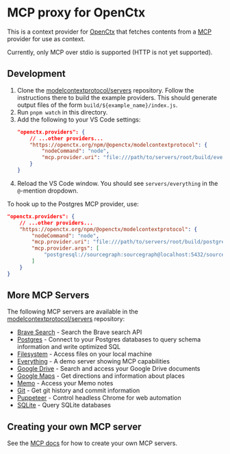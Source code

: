 # MCP proxy for OpenCtx

This is a context provider for [OpenCtx](https://openctx.org) that fetches contents from a [MCP](https://modelcontextprotocol.io) provider for use as context.

Currently, only MCP over stdio is supported (HTTP is not yet supported).

## Development

1. Clone the [modelcontextprotocol/servers](https://github.com/modelcontextprotocol/servers) repository. Follow the instructions there to build the example providers. This should generate output files of the form `build/${example_name}/index.js`.
1. Run `pnpm watch` in this directory.
1. Add the following to your VS Code settings:
    ```json
    "openctx.providers": {
        // ...other providers...
        "https://openctx.org/npm/@openctx/modelcontextprotocol": {
            "nodeCommand": "node",
            "mcp.provider.uri": "file:///path/to/servers/root/build/everything/index.js",
        }
    }
    ```
1. Reload the VS Code window. You should see `servers/everything` in the `@`-mention dropdown.

To hook up to the Postgres MCP provider, use:

```json
"openctx.providers": {
    // ...other providers...
    "https://openctx.org/npm/@openctx/modelcontextprotocol": {
        "nodeCommand": "node",
        "mcp.provider.uri": "file:///path/to/servers/root/build/postgres/index.js",
        "mcp.provider.args": [
            "postgresql://sourcegraph:sourcegraph@localhost:5432/sourcegraph"
        ]
    }
}
```

## More MCP Servers

The following MCP servers are available in the [modelcontextprotocol/servers](https://github.com/modelcontextprotocol/servers) repository:

- [Brave Search](https://github.com/modelcontextprotocol/servers/tree/main/src/brave-search) - Search the Brave search API
- [Postgres](https://github.com/modelcontextprotocol/servers/tree/main/src/postgres) - Connect to your Postgres databases to query schema information and write optimized SQL
- [Filesystem](https://github.com/modelcontextprotocol/servers/tree/main/src/filesystem) - Access files on your local machine
- [Everything](https://github.com/modelcontextprotocol/servers/tree/main/src/everything) - A demo server showing MCP capabilities
- [Google Drive](https://github.com/modelcontextprotocol/servers/tree/main/src/gdrive) - Search and access your Google Drive documents
- [Google Maps](https://github.com/modelcontextprotocol/servers/tree/main/src/google-maps) - Get directions and information about places
- [Memo](https://github.com/modelcontextprotocol/servers/tree/main/src/memo) - Access your Memo notes
- [Git](https://github.com/modelcontextprotocol/servers/tree/main/src/git) - Get git history and commit information
- [Puppeteer](https://github.com/modelcontextprotocol/servers/tree/main/src/puppeteer) - Control headless Chrome for web automation
- [SQLite](https://github.com/modelcontextprotocol/servers/tree/main/src/sqlite) - Query SQLite databases

## Creating your own MCP server

See the [MCP docs](https://modelcontextprotocol.io) for how to create your own MCP servers.